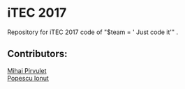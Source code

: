 # iTEC 2017
Repository for iTEC 2017 code of "$team = ' Just code it'" .  

## Contributors:
[Mihai Pirvulet](https://github.com/mitapirvuet)  
[Popescu Ionut](https://github.com/IonutPopescuRO)
